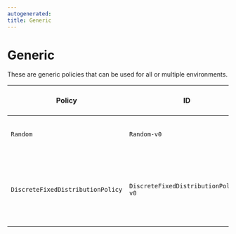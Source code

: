 ```yaml
---
autogenerated:
title: Generic
---
```


# Generic

These are generic policies that can be used for all or multiple environments.


| Policy | ID | Valid Agent IDs | Description |
|---|---|---|---|
| `Random` | `Random-v0` | All | The uniform random policy |
| `DiscreteFixedDistributionPolicy` | `DiscreteFixedDistributionPolicy-v0` | All | Random policy that follows a fixed discrete distribution (default is uniform) |
